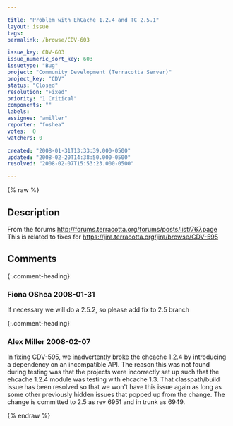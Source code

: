 ```yaml
---

title: "Problem with EhCache 1.2.4 and TC 2.5.1"
layout: issue
tags: 
permalink: /browse/CDV-603

issue_key: CDV-603
issue_numeric_sort_key: 603
issuetype: "Bug"
project: "Community Development (Terracotta Server)"
project_key: "CDV"
status: "Closed"
resolution: "Fixed"
priority: "1 Critical"
components: ""
labels: 
assignee: "amiller"
reporter: "foshea"
votes:  0
watchers: 0

created: "2008-01-31T13:33:39.000-0500"
updated: "2008-02-20T14:38:50.000-0500"
resolved: "2008-02-07T15:53:23.000-0500"

---
```




{% raw %}



## Description

<div markdown="1" class="description">

From the forums
http://forums.terracotta.org/forums/posts/list/767.page
This is related to fixes for  https://jira.terracotta.org/jira/browse/CDV-595


</div>

## Comments


{:.comment-heading}
### **Fiona OShea** <span class="date">2008-01-31</span>

<div markdown="1" class="comment">

If necessary we will do a 2.5.2, so please add fix to 2.5 branch

</div>


{:.comment-heading}
### **Alex Miller** <span class="date">2008-02-07</span>

<div markdown="1" class="comment">

In fixing CDV-595, we inadvertently broke the ehcache 1.2.4 by introducing a dependency on an incompatible API.  The reason this was not found during testing was that the projects were incorrectly set up such that the ehcache 1.2.4 module was testing with ehcache 1.3.  That classpath/build issue has been resolved so that we won't have this issue again as long as some other previously hidden issues that popped up from the change.  The change is committed to 2.5 as rev 6951 and in trunk as 6949.

</div>



{% endraw %}
